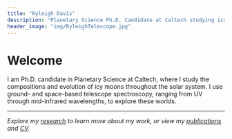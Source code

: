 ```yaml
---
title: "Ryleigh Davis"
description: "Planetary Science Ph.D. Candidate at Caltech studying icy moons and radiation-driven surface processes"
header_image: "img/RyleighTelescope.jpg"
---
```


# Welcome

I am Ph.D. candidate in Planetary Science at Caltech, where I study the compositions and evolution of icy moons throughout the solar system. I use ground- and space-based telescope spectroscopy, ranging from UV through mid-infrared wavelengths, to explore these worlds.

<!-- ## Current Research Focus

I investigate radiation-driven processes that alter the surfaces of Jupiter's moons, particularly Europa and Callisto. Using spectroscopic observations from ground-based telescopes, the Hubble Space Telescope, and the James Webb Space Telescope, I work to decode the complex chemistry occurring on these distant worlds.

My work combines observational astronomy with laboratory spectroscopy to understand:
- How Jupiter's intense radiation environment chemically transforms Europa's surface
- The composition and origin of dark material on Callisto's ancient surface  
- What these processes reveal about the formation and evolution of the outer solar system

## Recent Highlights

- **Europa's 2.07 μm Mystery**: Discovered that a puzzling absorption feature on Europa is linked to radiation patterns, not geological features—challenging ideas about ocean-derived materials on the surface.

- **Crater Chronometry**: Used Europa's youngest impact craters to show that radiation-driven chemical cycles operate on million-year timescales, much longer than previously thought.

- **JWST Observations**: Leading upcoming observations of Callisto and ice giant satellites to investigate their compositions and thermal histories. -->

---

*Explore my [research](/research/) to learn more about my work, or view my [publications](/publications/) and [CV](/cv.pdf).*